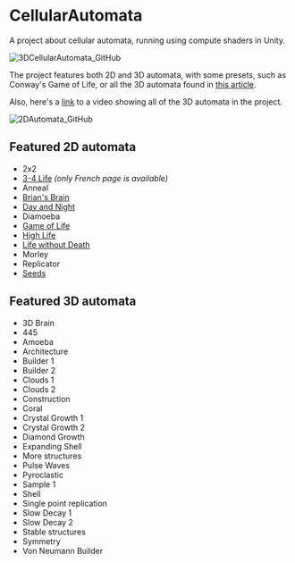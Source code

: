 # CellularAutomata
A project about cellular automata, running using compute shaders in Unity.

![3DCellularAutomata_GitHub](https://github.com/sixrobin/CellularAutomata/assets/55784799/4431f063-3c3e-4ef2-ad69-edfc1d3d1f89)

The project features both 2D and 3D automata, with some presets, such as Conway's Game of Life, or all the 3D automata found in [this article](https://softologyblog.wordpress.com/2019/12/28/3d-cellular-automata-3/).

Also, here's a [link](https://www.youtube.com/watch?v=3NzogVamz1s) to a video showing all of the 3D automata in the project.

![2DAutomata_GitHub](https://github.com/sixrobin/CellularAutomata/assets/55784799/225cae2d-51e4-4949-9eb3-62d908cb5ae3)

## Featured 2D automata
- 2x2
- [3-4 Life](https://fr.wikipedia.org/wiki/Life_3-4) _(only French page is available)_
- Anneal
- [Brian's Brain](https://en.wikipedia.org/wiki/Brian%27s_Brain)
- [Day and Night](https://en.wikipedia.org/wiki/Day_and_Night_(cellular_automaton))
- Diamoeba
- [Game of Life](https://en.wikipedia.org/wiki/Conway%27s_Game_of_Life)
- [High Life](https://en.wikipedia.org/wiki/Highlife_(cellular_automaton))
- [Life without Death](https://en.wikipedia.org/wiki/Life_without_Death)
- Morley
- Replicator
- [Seeds](https://en.wikipedia.org/wiki/Seeds_(cellular_automaton))

## Featured 3D automata
- 3D Brain
- 445
- Amoeba
- Architecture
- Builder 1
- Builder 2
- Clouds 1
- Clouds 2
- Construction
- Coral
- Crystal Growth 1
- Crystal Growth 2
- Diamond Growth
- Expanding Shell
- More structures
- Pulse Waves
- Pyroclastic
- Sample 1
- Shell
- Single point replication
- Slow Decay 1
- Slow Decay 2
- Stable structures
- Symmetry
- Von Neumann Builder
